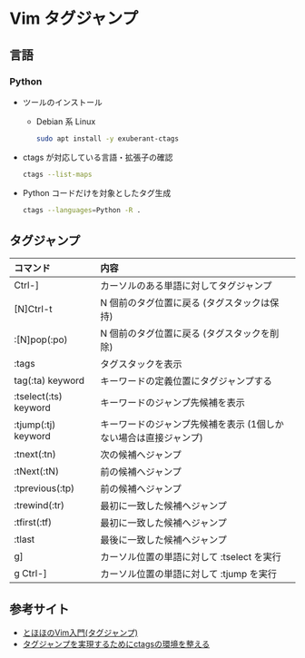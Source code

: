 Vim タグジャンプ
===

## 言語

### Python

* ツールのインストール

    * Debian 系 Linux

        ```bash
        sudo apt install -y exuberant-ctags
        ```

* ctags が対応している言語・拡張子の確認

    ```bash
    ctags --list-maps
    ```

* Python コードだけを対象としたタグ生成

    ```bash
    ctags --languages=Python -R .
    ```


## タグジャンプ

| コマンド              | 内容                                                             |
| :-------------------- | :--------------------------------------------------------------- |
| Ctrl-]                | カーソルのある単語に対してタグジャンプ                           |
| [N]Ctrl-t             | N 個前のタグ位置に戻る (タグスタックは保持)                      |
| :[N]pop(:po)          | N 個前のタグ位置に戻る (タグスタックを削除)                      |
| :tags                 | タグスタックを表示                                               |
| tag(:ta) keyword      | キーワードの定義位置にタグジャンプする                           |
| :tselect(:ts) keyword | キーワードのジャンプ先候補を表示                                 |
| :tjump(:tj) keyword   | キーワードのジャンプ先候補を表示 (1個しかない場合は直接ジャンプ) |
| :tnext(:tn)           | 次の候補へジャンプ                                               |
| :tNext(:tN)           | 前の候補へジャンプ                                               |
| :tprevious(:tp)       | 前の候補へジャンプ                                               |
| :trewind(:tr)         | 最初に一致した候補へジャンプ                                     |
| :tfirst(:tf)          | 最初に一致した候補へジャンプ                                     |
| :tlast                | 最後に一致した候補へジャンプ                                     |
| g]                    | カーソル位置の単語に対して :tselect を実行                       |
| g Ctrl-]              | カーソル位置の単語に対して :tjump を実行                         |


## 参考サイト

* [とほほのVim入門(タグジャンプ)](https://www.tohoho-web.com/vim/tag.html)
* [タグジャンプを実現するためにctagsの環境を整える](https://ryamashina.com/itml/20210429/)

